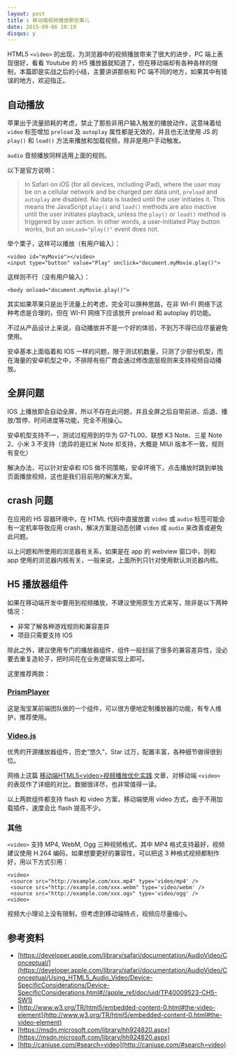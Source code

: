 ```yaml
---
layout: post
title : 移动端视频播放那些事儿
date: 2015-09-06 18:19
disqus: y
---
```


HTML5  `<video>` 的出现，为浏览器中的视频播放带来了很大的进步，PC 端上表现很好，看看 Youtube 的 H5 播放器就知道了，但在移动端却有各种各样的限制，本篇即是实战之后的小结，主要讲讲那些和 PC 端不同的地方，如果其中有错误的地方，欢迎指正。

## 自动播放

苹果出于流量损耗的考虑，禁止了那些非用户输入触发的播放动作，这意味着给 `video` 标签增加 `preload` 及 `autoplay` 属性都是无效的，并且也无法使用 JS 的 `play()` 和 `load()` 方法来播放和加载视频，除非是用户手动触发。

`audio` 音频播放同样适用上面的规则。

以下是官方说明：

> In Safari on iOS (for all devices, including iPad), where the user may be on a cellular network and be charged per data unit, `preload` and `autoplay` are disabled. No data is loaded until the user initiates it. This means the JavaScript `play()` and `load()` methods are also inactive until the user initiates playback, unless the `play()` or `load()` method is triggered by user action. In other words, a user-initiated Play button works, but an `onLoad="play()"` event does not.

举个栗子，这样可以播放（有用户输入）：

```
<video id="myMovie"></video>
<input type="button" value="Play" onclick="document.myMovie.play()">
```

这样则不行（没有用户输入）：

```
<body onload="document.myMovie.play()">
```

其实如果苹果只是出于流量上的考虑，完全可以换种思路，在非 WI-FI 网络下这种考虑是合理的，但在 WI-FI 网络下应该放开 preload 和 autoplay 的功能。

不过从产品设计上来说，自动播放并不是一个好的体验，不到万不得已应尽量避免使用。

安卓基本上面临着和 IOS 一样的问题，限于测试机数量，只测了少部分机型，而在海量的安卓机型之中，不排除有些厂商会通过修改底层规则来支持视频自动播放。

## 全屏问题

IOS 上播放即会自动全屏，所以不存在此问题，并且全屏之后自带前进、后退、播放/暂停、时间进度等功能，完全不用操心。

安卓机型支持不一，测试过程用到的华为 G7-TL00、联想 K3 Note、三星 Note 2、小米 3 不支持（诡异的是红米 Note 却支持，大概是 MIUI 版本不一致，规则有变化）

解决办法，可以针对安卓和 IOS 做不同策略，安卓环境下，点击播放时跳到单独页面播放视频，这也是我们目前用的解决方案。

## crash 问题

在应用的 H5 容器环境中，在 HTML 代码中直接放置 `video` 或 `audio` 标签可能会有一定机率导致应用 crash，解决方案是动态创建 `video` 或 `audio` 来改善或避免此问题。

以上问题和所使用的浏览器有关系，如果是在 app 的 webview 窗口中，则和 app 使用的浏览器内核有关，一般来说，上面所列只针对使用默认浏览器内核。

## H5 播放器组件

如果在移动端开发中要用到视频播放，不建议使用原生方式来写，除非是以下两种情况：

- 非常了解各种游戏规则和兼容差异
- 项目只需要支持 IOS

除此之外，建议使用专门的播放器组件，组件一般封装了很多的兼容差异性，没必要去重复造轮子，把时间花在业务逻辑实现上即可。

这里推荐两款：

### [PrismPlayer](http://prism.tv.taobao.org/)

这是淘宝某前端团队做的一个组件，可以很方便地定制播放器的功能，有专人维护，推荐使用。

### [Video.js](http://www.videojs.com/)

优秀的开源播放器组件，历史“悠久”，Star 过万，配置丰富，各种细节做得很到位。

网络上这篇 [移动端HTML5&lt;video&gt;视频播放优化实践](http://www.xuanfengge.com/html5-video-play.html) 文章，对移动端 `<video>` 的表现作了详细的对比，数据很详尽，也非常值得一读。

以上两款组件都支持 flash 和 video 方案，移动端使用 video 方式，由于不用加载插件，速度会比 flash 提高不少。

### 其他

`<video>` 支持 MP4, WebM, Ogg 三种视频格式，其中 MP4 格式支持最好，视频建议使用 H.264 编码，如果想要更好的兼容性，可以把这 3 种格式视频都制作好，用以下方式引用：

```
<video>
 <source src="http://example.com/xxx.mp4" type='video/mp4' />
 <source src="http://example.com/xxx.webm" type='video/webm' />
 <source src="http://example.com/xxx.ogv" type='video/ogg' />
<video>
```

视频大小理论上没有限制，但考虑到移动端特点，视频应尽量缩小。

## 参考资料

- [https://developer.apple.com/library/safari/documentation/AudioVideo/Conceptual/](https://developer.apple.com/library/safari/documentation/AudioVideo/Conceptual/Using_HTML5_Audio_Video/Device-SpecificConsiderations/Device-SpecificConsiderations.html#//apple_ref/doc/uid/TP40009523-CH5-SW1)
- [http://www.w3.org/TR/html5/embedded-content-0.html#the-video-element](http://www.w3.org/TR/html5/embedded-content-0.html#the-video-element)
- [https://msdn.microsoft.com/library/hh924820.aspx](https://msdn.microsoft.com/library/hh924820.aspx)
- [http://caniuse.com/#search=video](http://caniuse.com/#search=video)

